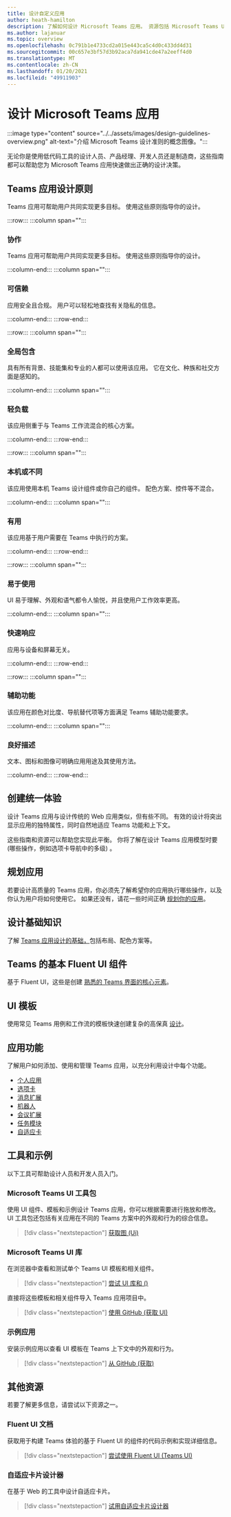 ```yaml
---
title: 设计自定义应用
author: heath-hamilton
description: 了解如何设计 Microsoft Teams 应用。 资源包括 Microsoft Teams UI 工具包、最佳做法、示例等。
ms.author: lajanuar
ms.topic: overview
ms.openlocfilehash: 0c791b1e4733cd2a015e443ca5c4d0c433dd4d31
ms.sourcegitcommit: 00c657e3bf57d3b92aca7da941cde47a2eeff4d0
ms.translationtype: MT
ms.contentlocale: zh-CN
ms.lasthandoff: 01/20/2021
ms.locfileid: "49911903"
---
```

# <a name="designing-your-microsoft-teams-app"></a>设计 Microsoft Teams 应用

:::image type="content" source="../../assets/images/design-guidelines-overview.png" alt-text="介绍 Microsoft Teams 设计准则的概念图像。":::

无论你是使用低代码工具的设计人员、产品经理、开发人员还是制造商，这些指南都可以帮助您为 Microsoft Teams 应用快速做出正确的设计决策。

## <a name="teams-app-design-principles"></a>Teams 应用设计原则

Teams 应用可帮助用户共同实现更多目标。 使用这些原则指导你的设计。

:::row:::
   :::column span="":::

### <a name="collaborative"></a>协作

Teams 应用可帮助用户共同实现更多目标。 使用这些原则指导你的设计。

   :::column-end:::
   :::column span="":::

### <a name="trustworthy"></a>可信赖

应用安全且合规。 用户可以轻松地查找有关隐私的信息。

   :::column-end:::
:::row-end:::

:::row:::
   :::column span="":::

### <a name="globally-inclusive"></a>全局包含

具有所有背景、技能集和专业的人都可以使用该应用。 它在文化、种族和社交方面是感知的。

   :::column-end:::
   :::column span="":::

### <a name="light"></a>轻负载

该应用侧重于与 Teams 工作流混合的核心方案。

   :::column-end:::
:::row-end:::

:::row:::
   :::column span="":::

### <a name="native-or-distinct"></a>本机或不同

该应用使用本机 Teams 设计组件或你自己的组件。 配色方案、控件等不混合。

   :::column-end:::
   :::column span="":::

### <a name="useful"></a>有用

该应用基于用户需要在 Teams 中执行的方案。

   :::column-end:::
:::row-end:::

:::row:::
   :::column span="":::

### <a name="easy-to-use"></a>易于使用

UI 易于理解、外观和语气都令人愉悦，并且使用户工作效率更高。

   :::column-end:::
   :::column span="":::

### <a name="responsive"></a>快速响应

应用与设备和屏幕无关。

   :::column-end:::
:::row-end:::

:::row:::
   :::column span="":::

### <a name="accessible"></a>辅助功能

该应用在颜色对比度、导航替代项等方面满足 Teams 辅助功能要求。

   :::column-end:::
   :::column span="":::

### <a name="well-described"></a>良好描述

文本、图标和图像可明确应用用途及其使用方法。

   :::column-end:::
:::row-end:::

## <a name="creating-a-cohesive-experience"></a>创建统一体验

设计 Teams 应用与设计传统的 Web 应用类似，但有些不同。 有效的设计将突出显示应用的独特属性，同时自然地适应 Teams 功能和上下文。

这些指南和资源可以帮助您实现此平衡。 你将了解在设计 Teams 应用模型时要 (哪些操作，例如选项卡导航中的多级) 。

## <a name="planning-your-app"></a>规划应用

若要设计高质量的 Teams 应用，你必须先了解希望你的应用执行哪些操作，以及你认为用户将如何使用它。 如果还没有，请花一些时间正确 [规划你的应用](../../concepts/extensibility-points.md)。

## <a name="design-fundamentals"></a>设计基础知识

了解 [Teams 应用设计的基础，](design-teams-app-fundamentals.md)包括布局、配色方案等。

## <a name="basic-fluent-ui-components-for-teams"></a>Teams 的基本 Fluent UI 组件

基于 Fluent UI，这些是创建 [熟悉的 Teams 界面的核心元素](design-teams-app-basic-ui-components.md)。

## <a name="ui-templates"></a>UI 模板

使用常见 Teams 用例和工作流的模板快速创建复杂的高保真 [设计](design-teams-app-ui-templates.md)。

## <a name="app-capabilities"></a>应用功能

了解用户如何添加、使用和管理 Teams 应用，以充分利用设计中每个功能。

* [个人应用](../../concepts/design/personal-apps.md)
* [选项卡](../../tabs/design/tabs.md)
* [消息扩展](../../messaging-extensions/design/messaging-extension-design.md)
* [机器人](../../bots/design/bots.md)
* [会议扩展](../../apps-in-teams-meetings/design/designing-apps-in-meetings.md)
* [任务模块](../../task-modules-and-cards/task-modules/design-teams-task-modules.md)
* [自适应卡](../../task-modules-and-cards/cards/design-effective-cards.md)

## <a name="tools-and-samples"></a>工具和示例

以下工具可帮助设计人员和开发人员入门。

### <a name="microsoft-teams-ui-kit"></a>Microsoft Teams UI 工具包

使用 UI 组件、模板和示例设计 Teams 应用，你可以根据需要进行拖放和修改。 UI 工具包还包括有关应用在不同的 Teams 方案中的外观和行为的综合信息。

> [!div class="nextstepaction"]
> [获取图 (Ui) ](https://www.figma.com/community/file/916836509871353159)

### <a name="microsoft-teams-ui-library"></a>Microsoft Teams UI 库

在浏览器中查看和测试单个 Teams UI 模板和相关组件。

> [!div class="nextstepaction"]
> [尝试 UI 库和 () ](https://dev-int.teams.microsoft.com/storybook/main/index.html)

直接将这些模板和相关组件导入 Teams 应用项目中。

> [!div class="nextstepaction"]
> [使用 GitHub (获取 UI) ](https://github.com/OfficeDev/microsoft-teams-ui-component-library)

### <a name="sample-app"></a>示例应用

安装示例应用以查看 UI 模板在 Teams 上下文中的外观和行为。

> [!div class="nextstepaction"]
> [从 GitHub (获取) ](https://github.com/OfficeDev/Microsoft-Teams-Samples/tree/main/samples/tab-ui-templates/ts)

## <a name="other-resources"></a>其他资源

若要了解更多信息，请尝试以下资源之一。

### <a name="fluent-ui-documentation"></a>Fluent UI 文档

获取用于构建 Teams 体验的基于 Fluent UI 的组件的代码示例和实现详细信息。

> [!div class="nextstepaction"]
> [尝试使用 Fluent UI (Teams UI) ](https://fluentsite.z22.web.core.windows.net/)

### <a name="adaptive-cards-designer"></a>自适应卡片设计器

在基于 Web 的工具中设计自适应卡片。

> [!div class="nextstepaction"]
> [试用自适应卡片设计器](https://adaptivecards.io/designer/)
